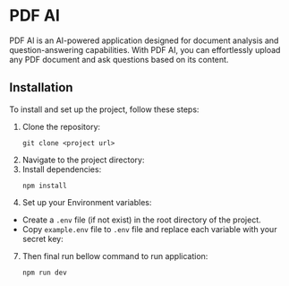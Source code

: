 # PDF AI

PDF AI is an AI-powered application designed for document analysis and question-answering capabilities. With PDF AI, you can effortlessly upload any PDF document and ask questions based on its content.

## Installation

To install and set up the project, follow these steps:

1. Clone the repository:
   ```
   git clone <project url>
   ```
3. Navigate to the project directory:
4. Install dependencies:
   ```
   npm install
   ```
6. Set up your Environment variables:
  - Create a `.env` file (if not exist) in the root directory of the project.
  - Copy `example.env` file to  `.env` file and replace each variable with your secret key:

7. Then final run bellow command to run application:
   ```
   npm run dev
   ```

